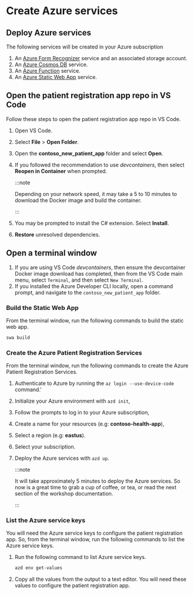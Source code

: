 # Create Azure services

## Deploy Azure services

The following services will be created in your Azure subscription

1. An [Azure Form Recognizer](https://azure.microsoft.com/services/form-recognizer?WT.mc_id=aiml-77396-cxa) service and an associated storage account.
1. An [Azure Cosmos DB](https://learn.microsoft.com/azure/cosmos-db/introduction?WT.mc_id=aiml-77396-cxa) service.
1. An [Azure Function](https://learn.microsoft.com/azure/azure-functions/?WT.mc_id=aiml-77396-cxa) service.
1. An [Azure Static Web App](https://azure.microsoft.com/services/app-service/static/?WT.mc_id=aiml-77396-cxa) service.


## Open the patient registration app repo in VS Code

Follow these steps to open the patient registration app repo in VS Code.

1. Open VS Code.
1. Select **File** > **Open Folder**.
1. Open the **contoso_new_patient_app** folder and select **Open**.
1. If you followed the recommendation to use *devcontainers*, then select **Reopen in Container** when prompted.

   :::note

   Depending on your network speed, it may take a 5 to 10 minutes to download the Docker image and build the container.

   :::

1. You may be prompted to install the C# extension. Select **Install**.
1. **Restore** unresolved dependencies.

## Open a terminal window

1. If you are using VS Code *devcontainers*, then ensure the devcontainer Docker image download has completed, then from the VS Code main menu, select `Terminal`, and then select `New Terminal`.
1. If you installed the Azure Developer CLI locally, open a command prompt, and navigate to the `contoso_new_patient_app` folder.

### Build the Static Web App

From the terminal window, run the following commands to build the static web app.

```bash
swa build
```

### Create the Azure Patient Registration Services

From the terminal window, run the following commands to create the Azure Patient Registration Services.

1. Authenticate to Azure by running the `az login --use-device-code` command.'
1. Initialize your Azure environment with `azd init`,
1. Follow the prompts to log in to your Azure subscription,
1. Create a name for your resources (e.g: **contoso-health-app**),
1. Select a region (e.g: **eastus**).
1. Select your subscription.
1. Deploy the Azure services with `azd up`.

    :::note

    It will take approximately 5 minutes to deploy the Azure services. So now is a great time to grab a cup of coffee, or tea, or read the next section of the workshop documentation.

    :::

### List the Azure service keys

You will need the Azure service keys to configure the patient registration app. So, from the terminal window, run the following commands to list the Azure service keys.

1. Run the following command to list Azure service keys.

    ```bash
    azd env get-values
    ```

1. Copy all the values from the output to a text editor. You will need these values to configure the patient registration app.
